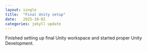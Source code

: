 ```yaml
---
layout: single
title:  "Final Unity setup"
date:   2025-10-02
categories: jekyll update
---
```


Finished setting up final Unity workspace and started proper Unity Development.